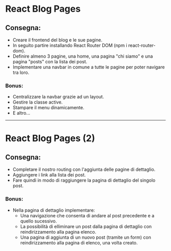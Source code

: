 React Blog Pages
===
## Consegna:
- Creare il frontend del blog e le sue pagine.
- In seguito partire installando React Router DOM (npm i react-router-dom).
- Definire almeno 3 pagine, una home, una pagina "chi siamo" e una pagina "posts" con la lista dei post.
- Implementare una navbar in comune a tutte le pagine per poter navigare tra loro.

### Bonus:
- Centralizzare la navbar grazie ad un layout.
- Gestire la classe active.
- Stampare il menu dinamicamente.
- E altro...

<hr>

React Blog Pages (2)
===
## Consegna:
- Completare il nostro routing con l'aggiunta delle pagine di dettaglio.
- Aggiungere i link alla lista dei post.
- Fare quindi in modo di raggiungere la pagina di dettaglio del singolo post.

### Bonus:
- Nella pagina di dettaglio implementare:
  - Una navigazione che consenta di andare al post precedente e a quello sucessivo.
  - La possibilità di elliminare un post dalla pagina di dettaglio con reindirizzamento alla pagina elenco.
  - Una pagina di aggiunta di un nuovo post (tramite un form) con reindirizzamento alla pagina di elenco, una volta creato.